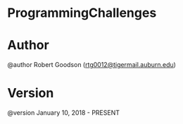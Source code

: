 # ProgrammingChallenges

# Author
@author Robert Goodson (rtg0012@tigermail.auburn.edu)

# Version
@version January 10, 2018 - PRESENT

